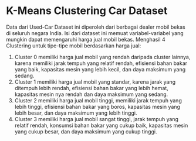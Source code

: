 # K-Means Clustering Car Dataset
Data dari Used-Car Dataset ini diperoleh dari berbagai dealer mobil bekas di seluruh negara India. Isi dari dataset ini memuat variabel-variabel yang mungkin dapat memengaruhi harga jual mobil bekas.
Menghasil 4 Clustering untuk tipe-tipe mobil berdasarkan harga jual:
1. Cluster 0 memiliki harga jual mobil yang rendah daripada cluster lainnya, karena memiliki jarak tempuh yang relatif rendah, efisiensi bahan bakar yang baik, kapasitas mesin yang lebih kecil, dan daya maksimum yang sedang. 
2. Cluster 1 memiliki harga jual mobil yang standar, karena jarak yang ditempuh  lebih rendah, efisiensi bahan bakar yang lebih hemat, kapasitas mesin nya rendah dan daya maksimum yang sedang.
3.  Cluster 2 memiliki harga jual mobil tinggi, memiliki jarak tempuh yang lebih tinggi, efisiensi bahan bakar yang  boros, kapasitas mesin yang lebih besar, dan daya maksimum yang lebih tinggi.
4. Cluster 3 memiliki harga jual mobil sangat tinggi, jarak tempuh yang relatif rendah, konsumsi bahan bakar yang cukup baik, kapasitas mesin yang cukup besar, dan daya maksimum yang cukup tinggi.
